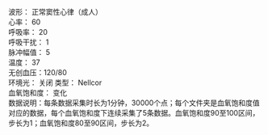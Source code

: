 波形： 正常窦性心律（成人）  
心率： 60  
呼吸率： 20  
呼吸干扰： 1  
脉冲幅值： 5  
温度： 37  
无创血压：120/80  
环境光： 关闭
类型： Nellcor  
血氧饱和度： 变化  
数据说明：每条数据采集时长为1分钟，30000个点；每个文件夹是血氧饱和度值对应的数据，每个血氧饱和度下连续采集了5条数据。血氧饱和度90至100区间，步长为1；血氧饱和度80至90区间，步长为2。  
